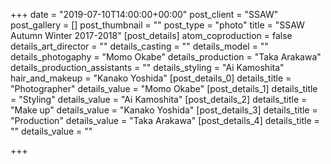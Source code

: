 +++
date = "2019-07-10T14:00:00+00:00"
post_client = "SSAW"
post_gallery = []
post_thumbnail = ""
post_type = "photo"
title = "SSAW Autumn Winter 2017-2018"
[post_details]
atom_coproduction = false
details_art_director = ""
details_casting = ""
details_model = ""
details_photogaphy = "Momo Okabe"
details_production = "Taka Arakawa"
details_production_assistants = ""
details_styling = "Ai Kamoshita"
hair_and_makeup = "Kanako Yoshida"
[post_details_0]
details_title = "Photographer"
details_value = "Momo Okabe"
[post_details_1]
details_title = "Styling"
details_value = "Ai Kamoshita"
[post_details_2]
details_title = "Make up"
details_value = "Kanako Yoshida"
[post_details_3]
details_title = "Production"
details_value = "Taka Arakawa"
[post_details_4]
details_title = ""
details_value = ""

+++
